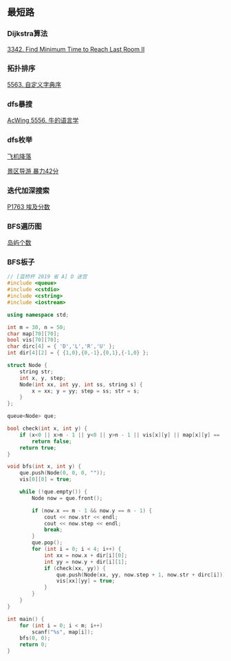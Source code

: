 ## 最短路
### Dijkstra算法
[3342. Find Minimum Time to Reach Last Room II](https://leetcode.cn/problems/find-minimum-time-to-reach-last-room-ii/description/)


### 拓扑排序

[5563. 自定义字典序](https://www.acwing.com/problem/content/description/5566/)


### dfs暴搜

[AcWing 5556. 牛的语言学](https://www.acwing.com/solution/content/199599/)



### dfs枚举

[飞机降落](https://www.dotcpp.com/oj/problem3151.html)



[景区导游 暴力42分](https://www.dotcpp.com/oj/problem3156.html)



### 迭代加深搜索

[P1763 埃及分数](https://www.luogu.com.cn/problem/P1763)



### BFS遍历图

[岛屿个数](https://www.acwing.com/problem/content/4962/)





### BFS板子

~~~cpp
// [蓝桥杯 2019 省 A] D 迷宫 
#include <queue>
#include <cstdio>
#include <cstring>
#include <iostream>

using namespace std;

int m = 30, n = 50;
char map[70][70];
bool vis[70][70];
char dirc[4] = { 'D','L','R','U' };
int dir[4][2] = { {1,0},{0,-1},{0,1},{-1,0} };

struct Node {
	string str;
	int x, y, step;
	Node(int xx, int yy, int ss, string s) {
		x = xx; y = yy; step = ss; str = s;
	}
};

queue<Node> que;

bool check(int x, int y) {
	if (x<0 || x>m - 1 || y<0 || y>n - 1 || vis[x][y] || map[x][y] == '1')
		return false;
	return true;
}

void bfs(int x, int y) {
	que.push(Node(0, 0, 0, ""));
	vis[0][0] = true;

	while (!que.empty()) {
		Node now = que.front();

		if (now.x == m - 1 && now.y == n - 1) {
			cout << now.str << endl;
			cout << now.step << endl;
			break;
		}
		que.pop();
		for (int i = 0; i < 4; i++) {
			int xx = now.x + dir[i][0];
			int yy = now.y + dir[i][1];
			if (check(xx, yy)) {
				que.push(Node(xx, yy, now.step + 1, now.str + dirc[i]));
				vis[xx][yy] = true;
			}
		}
	}
}

int main() {
	for (int i = 0; i < m; i++)
		scanf("%s", map[i]);
	bfs(0, 0);
	return 0;
}

~~~
